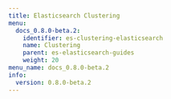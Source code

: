 ```yaml
---
title: Elasticsearch Clustering
menu:
  docs_0.8.0-beta.2:
    identifier: es-clustering-elasticsearch
    name: Clustering
    parent: es-elasticsearch-guides
    weight: 20
menu_name: docs_0.8.0-beta.2
info:
  version: 0.8.0-beta.2
---
```


